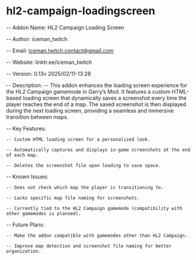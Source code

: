 # hl2-campaign-loadingscreen

-- Addon Name: HL2 Campaign Loading Screen 

-- Author: iceman_twitch 

-- Email: iceman.twitch.contact@gmail.com 

-- Website: linktr.ee/iceman_twitch 

-- Version: 0.13v 2025/02/11-13:28 

-- Description:
-- This addon enhances the loading screen experience for the HL2 Campaign gamemode in Garry’s Mod. It features a custom HTML-based loading screen that dynamically saves a screenshot every time the player reaches the end of a map. The saved screenshot is then displayed during the next loading screen, providing a seamless and immersive transition between maps.

-- Key Features:

    -- Custom HTML loading screen for a personalized look.

    -- Automatically captures and displays in-game screenshots at the end of each map.

    -- Deletes the screenshot file upon loading to save space.

-- Known Issues:

    -- Does not check which map the player is transitioning to.

    -- Lacks specific map file naming for screenshots.

    -- Currently tied to the HL2 Campaign gamemode (compatibility with other gamemodes is planned).

-- Future Plans:

    -- Make the addon compatible with gamemodes other than HL2 Campaign.

    -- Improve map detection and screenshot file naming for better organization.
